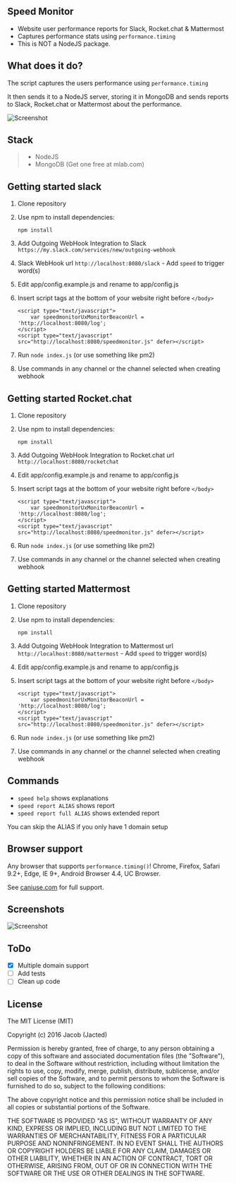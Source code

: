 ## Speed Monitor

- Website user performance reports for Slack, Rocket.chat & Mattermost
- Captures performance stats using ```performance.timing``` 
- This is NOT a NodeJS package.

## What does it do?

The script captures the users performance using ```performance.timing```

It then sends it to a NodeJS server, storing it in MongoDB and sends reports to Slack, Rocket.chat or Mattermost about the performance.

![Screenshot](https://raw.githubusercontent.com/jacted/speed-monitor/master/example/screenshot1.png)

## Stack

> - NodeJS
> - MongoDB (Get one free at mlab.com)

## Getting started slack

1. Clone repository

2. Use npm to install dependencies:

	```
	npm install
	```

3. Add Outgoing WebHook Integration to Slack ```https://my.slack.com/services/new/outgoing-webhook```

4. Slack WebHook url `http://localhost:8080/slack` - Add `speed` to trigger word(s)

5. Edit app/config.example.js and rename to app/config.js

6. Insert script tags at the bottom of your website right before ```</body>```

	```
	<script type="text/javascript">
		var speedmonitorUxMonitorBeaconUrl = 'http://localhost:8080/log';
	</script>
	<script type="text/javascript" src="http://localhost:8080/speedmonitor.js" defer></script>
	```

7. Run ```node index.js``` (or use something like pm2)

8. Use commands in any channel or the channel selected when creating webhook

## Getting started Rocket.chat

1. Clone repository

2. Use npm to install dependencies:

	```
	npm install
	```

3. Add Outgoing WebHook Integration to Rocket.chat url `http://localhost:8080/rocketchat`

4. Edit app/config.example.js and rename to app/config.js

5. Insert script tags at the bottom of your website right before ```</body>```

	```
	<script type="text/javascript">
		var speedmonitorUxMonitorBeaconUrl = 'http://localhost:8080/log';
	</script>
	<script type="text/javascript" src="http://localhost:8080/speedmonitor.js" defer></script>
	```

6. Run ```node index.js``` (or use something like pm2)

7. Use commands in any channel or the channel selected when creating webhook

## Getting started Mattermost

1. Clone repository

2. Use npm to install dependencies:

	```
	npm install
	```

3. Add Outgoing WebHook Integration to Mattermost url `http://localhost:8080/mattermost` - Add `speed` to trigger word(s)

4. Edit app/config.example.js and rename to app/config.js

5. Insert script tags at the bottom of your website right before ```</body>```

	```
	<script type="text/javascript">
		var speedmonitorUxMonitorBeaconUrl = 'http://localhost:8080/log';
	</script>
	<script type="text/javascript" src="http://localhost:8080/speedmonitor.js" defer></script>
	```

6. Run ```node index.js``` (or use something like pm2)

7. Use commands in any channel or the channel selected when creating webhook

## Commands
- ```speed help``` shows explanations
- ```speed report ALIAS``` shows report
- ```speed report full ALIAS``` shows extended report

You can skip the ALIAS if you only have 1 domain setup

## Browser support

Any browser that supports `performance.timing()`! Chrome, Firefox, Safari 9.2+, Edge, IE 9+, Android Browser 4.4, UC Browser.

See [caniuse.com](http://caniuse.com/#feat=nav-timing) for full support.

## Screenshots

![Screenshot](https://raw.githubusercontent.com/jacted/speed-monitor/master/example/screenshot2.png)

## ToDo

- [X] Multiple domain support
- [ ] Add tests
- [ ] Clean up code

## License
The MIT License (MIT)

Copyright (c) 2016 Jacob (Jacted)

Permission is hereby granted, free of charge, to any person obtaining a copy of this software and associated documentation files (the "Software"), to deal in the Software without restriction, including without limitation the rights to use, copy, modify, merge, publish, distribute, sublicense, and/or sell copies of the Software, and to permit persons to whom the Software is furnished to do so, subject to the following conditions:

The above copyright notice and this permission notice shall be included in all copies or substantial portions of the Software.

THE SOFTWARE IS PROVIDED "AS IS", WITHOUT WARRANTY OF ANY KIND, EXPRESS OR IMPLIED, INCLUDING BUT NOT LIMITED TO THE WARRANTIES OF MERCHANTABILITY, FITNESS FOR A PARTICULAR PURPOSE AND NONINFRINGEMENT. IN NO EVENT SHALL THE AUTHORS OR COPYRIGHT HOLDERS BE LIABLE FOR ANY CLAIM, DAMAGES OR OTHER LIABILITY, WHETHER IN AN ACTION OF CONTRACT, TORT OR OTHERWISE, ARISING FROM, OUT OF OR IN CONNECTION WITH THE SOFTWARE OR THE USE OR OTHER DEALINGS IN THE SOFTWARE.
